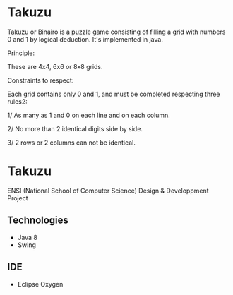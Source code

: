 # Takuzu
Takuzu or Binairo is a puzzle game consisting of filling a grid with numbers 0 and 1 by logical deduction.
It's implemented in java.

Principle:

These are 4x4, 6x6 or 8x8 grids.

Constraints to respect:

Each grid contains only 0 and 1, and must be completed respecting three rules2:

1/ As many as 1 and 0 on each line and on each column.

2/ No more than 2 identical digits side by side.

3/ 2 rows or 2 columns can not be identical.

# Takuzu
ENSI (National School of Computer Science) Design & Developpment Project

## Technologies
 - Java 8
 - Swing
## IDE
 - Eclipse Oxygen
